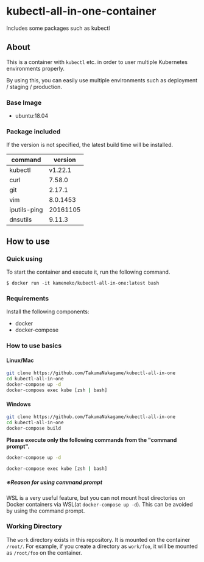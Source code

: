 # kubectl-all-in-one-container
Includes some packages such as kubectl

## About
This is a container with `kubectl` etc. in order to user multiple Kubernetes environments properly.

By using this, you can easily use multiple environments such as deployment / staging / production.

### Base Image
- ubuntu:18.04

### Package included
If the version is not specified, the latest build time will be installed.

| command | version |
| --- | --- |
| kubectl | v1.22.1 |
| curl | 7.58.0 |
| git | 2.17.1 |
| vim | 8.0.1453 |
| iputils-ping | 20161105 |
| dnsutils | 9.11.3 |

## How to use

### Quick using

To start the container and execute it, run the following command.

```
$ docker run -it kameneko/kubectl-all-in-one:latest bash
```

### Requirements
Install the following components:

- docker
- docker-compose

### How to use basics
#### Linux/Mac
```bash
git clone https://github.com/TakumaNakagame/kubectl-all-in-one
cd kubectl-all-in-one
docker-compose up -d
docker-compoes exec kube [zsh | bash]
```

#### Windows
```bash
git clone https://github.com/TakumaNakagame/kubectl-all-in-one
cd kubectl-all-in-one
docker-compose build
```

**Please execute only the following commands from the "command prompt".**
```bash
docker-compose up -d
```

```bash
docker-compose exec kube [zsh | bash]
```

##### ※Reason for using command prompt
WSL is a very useful feature, but you can not mount host directories on Docker containers via WSL(at `docker-compose up -d`). This can be avoided by using the command prompt.

### Working Directory
The `work` directory exists in this repository. It is mounted on the container `/root/`. For example, if you create a directory as `work/foo`, it will be mounted as `/root/foo` on the container.